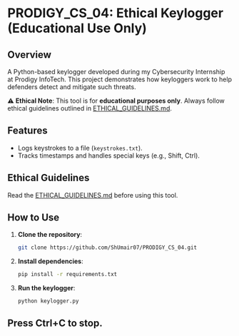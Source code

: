# PRODIGY_CS_04: Ethical Keylogger (Educational Use Only)  

## Overview  
A Python-based keylogger developed during my Cybersecurity Internship at Prodigy InfoTech. This project demonstrates how keyloggers work to help defenders detect and mitigate such threats.  

⚠️ **Ethical Note**: This tool is for **educational purposes only**. Always follow ethical guidelines outlined in [ETHICAL_GUIDELINES.md](ETHICAL_GUIDELINES.md).  

## Features  
- Logs keystrokes to a file (`keystrokes.txt`).  
- Tracks timestamps and handles special keys (e.g., Shift, Ctrl).  

## Ethical Guidelines  
Read the [ETHICAL_GUIDELINES.md](ETHICAL_GUIDELINES.md) before using this tool.  

## How to Use  
1. **Clone the repository**:  
   ```bash  
   git clone https://github.com/ShUmair07/PRODIGY_CS_04.git

2. **Install dependencies**:  
   ```bash  
   pip install -r requirements.txt

3. **Run the keylogger**:  
   ```bash  
   python keylogger.py 

## Press Ctrl+C to stop.

